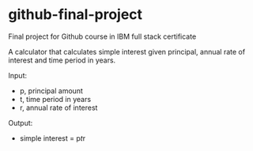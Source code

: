 # github-final-project
Final project for Github course in IBM full stack certificate

A calculator that calculates simple interest given principal, annual rate of interest and time period in years.

Input:
 - p, principal amount
 - t, time period in years
 - r, annual rate of interest

Output:
 - simple interest = p*t*r
